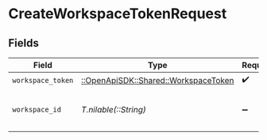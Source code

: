 # CreateWorkspaceTokenRequest


## Fields

| Field                                                                         | Type                                                                          | Required                                                                      | Description                                                                   |
| ----------------------------------------------------------------------------- | ----------------------------------------------------------------------------- | ----------------------------------------------------------------------------- | ----------------------------------------------------------------------------- |
| `workspace_token`                                                             | [::OpenApiSDK::Shared::WorkspaceToken](../../models/shared/workspacetoken.md) | :heavy_check_mark:                                                            | N/A                                                                           |
| `workspace_id`                                                                | *T.nilable(::String)*                                                         | :heavy_minus_sign:                                                            | Unique identifier of the workspace.                                           |